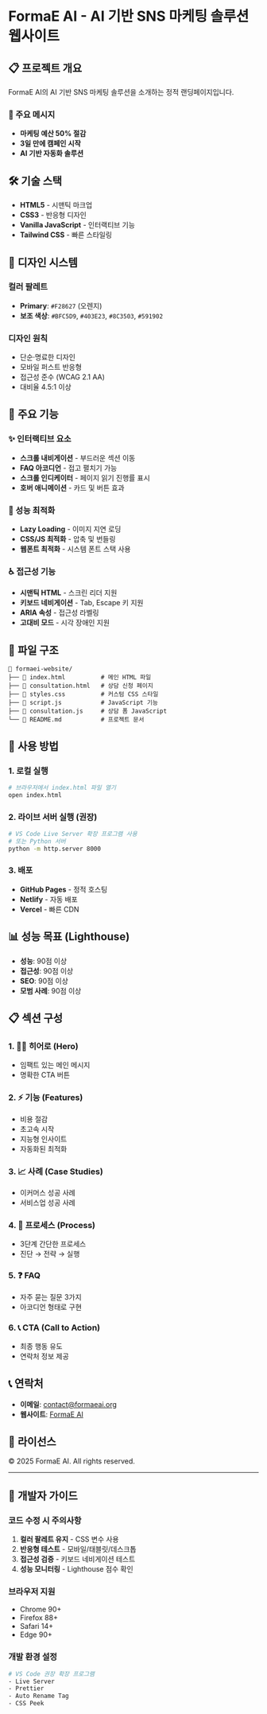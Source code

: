 # FormaE AI - AI 기반 SNS 마케팅 솔루션 웹사이트

## 📋 프로젝트 개요
FormaE AI의 AI 기반 SNS 마케팅 솔루션을 소개하는 정적 랜딩페이지입니다.

### 🎯 주요 메시지
- **마케팅 예산 50% 절감**
- **3일 만에 캠페인 시작**
- **AI 기반 자동화 솔루션**

## 🛠 기술 스택
- **HTML5** - 시맨틱 마크업
- **CSS3** - 반응형 디자인
- **Vanilla JavaScript** - 인터랙티브 기능
- **Tailwind CSS** - 빠른 스타일링

## 🎨 디자인 시스템

### 컬러 팔레트
- **Primary**: `#F28627` (오렌지)
- **보조 색상**: `#BFC5D9`, `#403E23`, `#8C3503`, `#591902`

### 디자인 원칙
- 단순·명료한 디자인
- 모바일 퍼스트 반응형
- 접근성 준수 (WCAG 2.1 AA)
- 대비율 4.5:1 이상

## 📱 주요 기능

### ✨ 인터랙티브 요소
- **스크롤 내비게이션** - 부드러운 섹션 이동
- **FAQ 아코디언** - 접고 펼치기 가능
- **스크롤 인디케이터** - 페이지 읽기 진행률 표시
- **호버 애니메이션** - 카드 및 버튼 효과

### 🔧 성능 최적화
- **Lazy Loading** - 이미지 지연 로딩
- **CSS/JS 최적화** - 압축 및 번들링
- **웹폰트 최적화** - 시스템 폰트 스택 사용

### ♿ 접근성 기능
- **시맨틱 HTML** - 스크린 리더 지원
- **키보드 네비게이션** - Tab, Escape 키 지원
- **ARIA 속성** - 접근성 라벨링
- **고대비 모드** - 시각 장애인 지원

## 📂 파일 구조
```
📁 formaei-website/
├── 📄 index.html          # 메인 HTML 파일
├── 📄 consultation.html   # 상담 신청 페이지
├── 📄 styles.css          # 커스텀 CSS 스타일
├── 📄 script.js           # JavaScript 기능
├── 📄 consultation.js     # 상담 폼 JavaScript
└── 📄 README.md           # 프로젝트 문서
```

## 🚀 사용 방법

### 1. 로컬 실행
```bash
# 브라우저에서 index.html 파일 열기
open index.html
```

### 2. 라이브 서버 실행 (권장)
```bash
# VS Code Live Server 확장 프로그램 사용
# 또는 Python 서버
python -m http.server 8000
```

### 3. 배포
- **GitHub Pages** - 정적 호스팅
- **Netlify** - 자동 배포
- **Vercel** - 빠른 CDN

## 📊 성능 목표 (Lighthouse)
- **성능**: 90점 이상
- **접근성**: 90점 이상  
- **SEO**: 90점 이상
- **모범 사례**: 90점 이상

## 📋 섹션 구성

### 1. 🦸‍♂️ 히어로 (Hero)
- 임팩트 있는 메인 메시지
- 명확한 CTA 버튼

### 2. ⚡ 기능 (Features)
- 비용 절감
- 초고속 시작
- 지능형 인사이트
- 자동화된 최적화

### 3. 📈 사례 (Case Studies)
- 이커머스 성공 사례
- 서비스업 성공 사례

### 4. 🔄 프로세스 (Process)
- 3단계 간단한 프로세스
- 진단 → 전략 → 실행

### 5. ❓ FAQ
- 자주 묻는 질문 3가지
- 아코디언 형태로 구현

### 6. 📞 CTA (Call to Action)
- 최종 행동 유도
- 연락처 정보 제공

## 📞 연락처
- **이메일**: contact@formaeai.org
- **웹사이트**: [FormaE AI](https://formaeai.org)

## 📄 라이선스
© 2025 FormaE AI. All rights reserved.

---

## 🔧 개발자 가이드

### 코드 수정 시 주의사항
1. **컬러 팔레트 유지** - CSS 변수 사용
2. **반응형 테스트** - 모바일/태블릿/데스크톱
3. **접근성 검증** - 키보드 네비게이션 테스트
4. **성능 모니터링** - Lighthouse 점수 확인

### 브라우저 지원
- Chrome 90+
- Firefox 88+
- Safari 14+
- Edge 90+

### 개발 환경 설정
```bash
# VS Code 권장 확장 프로그램
- Live Server
- Prettier
- Auto Rename Tag
- CSS Peek
```